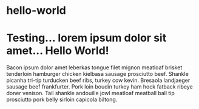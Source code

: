 # hello-world
Testing... lorem ipsum dolor sit amet... Hello World!
======================================================


Bacon ipsum dolor amet leberkas tongue filet mignon meatloaf brisket tenderloin hamburger chicken kielbasa sausage prosciutto beef. Shankle picanha tri-tip turducken beef ribs, turkey cow kevin. Bresaola landjaeger sausage beef frankfurter. Pork loin boudin turkey ham hock fatback ribeye doner venison. Tail shankle andouille jowl meatloaf meatball ball tip prosciutto pork belly sirloin capicola biltong.

